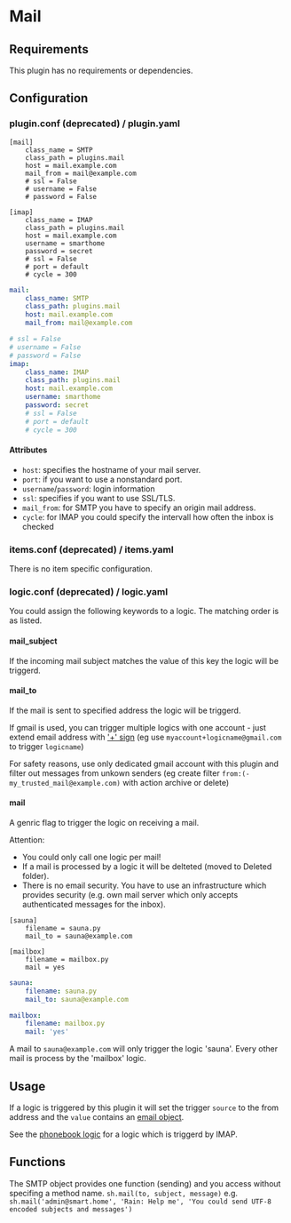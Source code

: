 # Mail

## Requirements

This plugin has no requirements or dependencies.

## Configuration

### plugin.conf (deprecated) / plugin.yaml

```
[mail]
    class_name = SMTP
    class_path = plugins.mail
    host = mail.example.com
    mail_from = mail@example.com
    # ssl = False
    # username = False
    # password = False

[imap]
    class_name = IMAP
    class_path = plugins.mail
    host = mail.example.com
    username = smarthome
    password = secret
    # ssl = False
    # port = default
    # cycle = 300
```

```yaml
mail:
    class_name: SMTP
    class_path: plugins.mail
    host: mail.example.com
    mail_from: mail@example.com

# ssl = False
# username = False
# password = False
imap:
    class_name: IMAP
    class_path: plugins.mail
    host: mail.example.com
    username: smarthome
    password: secret
    # ssl = False
    # port = default
    # cycle = 300
```

#### Attributes
  * `host`: specifies the hostname of your mail server.
  * `port`: if you want to use a nonstandard port.
  * `username`/`password`: login information
  * `ssl`: specifies if you want to use SSL/TLS.
  * `mail_from`: for SMTP you have to specify an origin mail address.
  * `cycle`: for IMAP you could specify the intervall how often the inbox is checked

### items.conf (deprecated) / items.yaml

There is no item specific configuration.

### logic.conf (deprecated) / logic.yaml

You could assign the following keywords to a logic. The matching order is as listed.

#### mail_subject

If the incoming mail subject matches the value of this key the logic will be triggerd.

#### mail_to

If the mail is sent to specified address the logic will be triggerd.

If gmail is used, you can trigger multiple logics with one account - just extend email address 
with ['+' sign](https://gmail.googleblog.com/2008/03/2-hidden-ways-to-get-more-from-your.html) 
(eg use `myaccount+logicname@gmail.com` to trigger `logicname`)

For safety reasons, use only dedicated gmail account with this plugin and filter out messages 
from unkown senders (eg create filter `from:(-my_trusted_mail@example.com)` with action archive 
or delete)
  

#### mail

A genric flag to trigger the logic on receiving a mail.

Attention:
   * You could only call one logic per mail!
   * If a mail is processed by a logic it will be delteted (moved to Deleted folder).
   * There is no email security. You have to use an infrastructure which provides security (e.g. own mail server which only accepts authenticated messages for the inbox).

```
[sauna]
    filename = sauna.py
    mail_to = sauna@example.com

[mailbox]
    filename = mailbox.py
    mail = yes
```

```yaml
sauna:
    filename: sauna.py
    mail_to: sauna@example.com

mailbox:
    filename: mailbox.py
    mail: 'yes'
```

A mail to `sauna@example.com` will only trigger the logic 'sauna'. Every other mail is process by the 'mailbox' logic.

## Usage

If a logic is triggered by this plugin it will set the trigger `source` to the from address and the `value` contains an [email object](http://docs.python.org/2.6/library/email.message.html).

See the [phonebook logic](https://github.com/smarthomeNG/smarthome/wiki/Phonebook) for a logic which is triggerd by IMAP.

## Functions

The SMTP object provides one function (sending) and you access without specifing a method name.
`sh.mail(to, subject, message)` e.g. `sh.mail('admin@smart.home', 'Rain: Help me', 'You could send UTF-8 encoded subjects and messages')`
